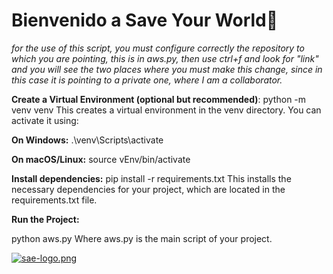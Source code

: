 # **Bienvenido a Save Your World**👋

*for the use of this script, you must configure correctly the repository to which you are pointing, this is in aws.py, then use ctrl+f and look for "link" and you will see the two places where you must make this change, since in this case it is pointing to a private one, where I am a collaborator.*

**Create a Virtual Environment (optional but recommended)**:
python -m venv venv
This creates a virtual environment in the venv directory. You can activate it using:

**On Windows:**
.\venv\Scripts\activate

**On macOS/Linux:**
source vEnv/bin/activate

**Install dependencies:**
pip install -r requirements.txt
This installs the necessary dependencies for your project, which are located in the requirements.txt file.

**Run the Project:**

python aws.py
Where aws.py is the main script of your project.


[![sae-logo.png](https://i.postimg.cc/kMWs7N1J/sae-logo.png)](https://postimg.cc/SjNCr9b3)
